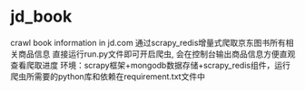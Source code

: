 # jd_book
crawl book information in jd.com
通过scrapy_redis增量式爬取京东图书所有相关商品信息
直接运行run.py文件即可开启爬虫, 会在控制台输出商品信息方便直观查看爬取进度
环境：scrapy框架+mongodb数据存储+scrapy_redis组件，运行爬虫所需要的python库和依赖在requirement.txt文件中
